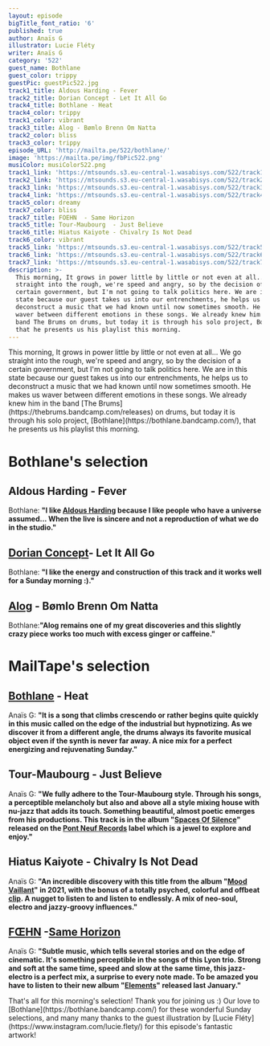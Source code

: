 ```yaml
---
layout: episode
bigTitle_font_ratio: '6'
published: true
author: Anaïs G
illustrator: Lucie Fléty
writer: Anaïs G
category: '522'
guest_name: Bothlane
guest_color: trippy
guestPic: guestPic522.jpg
track1_title: Aldous Harding - Fever
track2_title: Dorian Concept - Let It All Go
track4_title: Bothlane - Heat
track4_color: trippy
track1_color: vibrant
track3_title: Alog - Bømlo Brenn Om Natta
track2_color: bliss
track3_color: trippy
episode_URL: 'http://mailta.pe/522/bothlane/'
image: 'https://mailta.pe/img/fbPic522.png'
musiColor: musiColor522.png
track1_link: 'https://mtsounds.s3.eu-central-1.wasabisys.com/522/track1.mp3'
track2_link: 'https://mtsounds.s3.eu-central-1.wasabisys.com/522/track2.mp3'
track3_link: 'https://mtsounds.s3.eu-central-1.wasabisys.com/522/track3.mp3'
track4_link: 'https://mtsounds.s3.eu-central-1.wasabisys.com/522/track4.mp3'
track5_color: dreamy
track7_color: bliss
track7_title: FOEHN  - Same Horizon
track5_title: Tour-Maubourg  - Just Believe
track6_title: Hiatus Kaiyote - Chivalry Is Not Dead
track6_color: vibrant
track5_link: 'https://mtsounds.s3.eu-central-1.wasabisys.com/522/track5.mp3'
track6_link: 'https://mtsounds.s3.eu-central-1.wasabisys.com/522/track6.mp3'
track7_link: 'https://mtsounds.s3.eu-central-1.wasabisys.com/522/track7.mp3'
description: >-
  This morning, It grows in power little by little or not even at all... We go
  straight into the rough, we're speed and angry, so by the decision of a
  certain government, but I'm not going to talk politics here. We are in this
  state because our guest takes us into our entrenchments, he helps us to
  deconstruct a music that we had known until now sometimes smooth. He makes us
  waver between different emotions in these songs. We already knew him in the
  band The Brums on drums, but today it is through his solo project, Bothlane,
  that he presents us his playlist this morning.
---
```

<p id="introduction"> This morning, It grows in power little by little or not even at all... We go straight into the rough, we're speed and angry, so by the decision of a certain government, but I'm not going to talk politics here. We are in this state because our guest takes us into our entrenchments, he helps us to deconstruct a music that we had known until now sometimes smooth. He makes us waver between different emotions in these songs. We already knew him in the band [The Brums](https://thebrums.bandcamp.com/releases) on drums, but today it is through his solo project, [Bothlane](https://bothlane.bandcamp.com/), that he presents us his playlist this morning. 
</p>

# Bothlane's selection

## Aldous Harding - Fever
Bothlane: **"**I like [Aldous Harding](https://aldousharding.bandcamp.com/album/warm-chris) because I like people who have a universe assumed... When the live is sincere and not a reproduction of what we do in the studio.**"**

## [Dorian Concept](https://dorianconcept.bandcamp.com/)- Let It All Go
Bothlane: **"**I like the energy and construction of this track and it works well for a Sunday morning :).**"**

##  [Alog](https://alogmusic.bandcamp.com/) - Bømlo Brenn Om Natta
Bothlane:**"**Alog remains one of my great discoveries and this slightly crazy piece works too much with excess ginger or caffeine.**"**

# MailTape's selection

## [Bothlane](https://bothlane.bandcamp.com/) - Heat
Anaïs G: **"**It is a song that climbs crescendo or rather begins quite quickly in this music called on the edge of the industrial but hypnotizing. As we discover it from a different angle, the drums always its favorite musical object even if the synth is never far away. A nice mix for a perfect energizing and rejuvenating Sunday.**"**

## Tour-Maubourg  - Just Believe 
Anaïs G: **"**We fully adhere to the Tour-Maubourg style. Through his songs, a perceptible melancholy but also and above all a style mixing house with nu-jazz that adds its touch. Something beautiful, almost poetic emerges from his productions. This track is in the album "[Spaces Of Silence](https://tourmaubourg.bandcamp.com/album/spaces-of-silence)" released on the [Pont Neuf Records](https://pontneuf.bandcamp.com/) label which is a jewel to explore and enjoy.**"**

## Hiatus Kaiyote - Chivalry Is Not Dead
Anaïs G: **"**An incredible discovery with this title from the album "[Mood Vaillant](https://hiatuskaiyote.bandcamp.com/album/mood-valiant)" in 2021, with the bonus of a totally psyched, colorful and offbeat [clip](https://www.youtube.com/watch?v=m9TRMHLyCLo). A nugget to listen to and listen to endlessly. A mix of neo-soul, electro and jazzy-groovy influences.**"**

## [FŒHN](https://foehntrio.bandcamp.com/) -[Same Horizon](https://www.youtube.com/watch?v=8wudC1YzOuY)
Anaïs G: **"**Subtle music, which tells several stories and on the edge of cinematic. It's something perceptible in the songs of this Lyon trio. Strong and soft at the same time, speed and slow at the same time, this jazz-electro is a perfect mix, a surprise to every note made. To be amazed you have to listen to their new album "[Elements](https://www.youtube.com/watch?v=ADRzDGvjEv0)" released last January.**"**

<p id="outroduction">That's all for this morning's selection! Thank you for joining us :) Our love to [Bothlane](https://bothlane.bandcamp.com/) for these wonderful Sunday selections, and many many thanks to the guest illustration by [Lucie Fléty](https://www.instagram.com/lucie.flety/) for this episode's fantastic artwork!</p>
